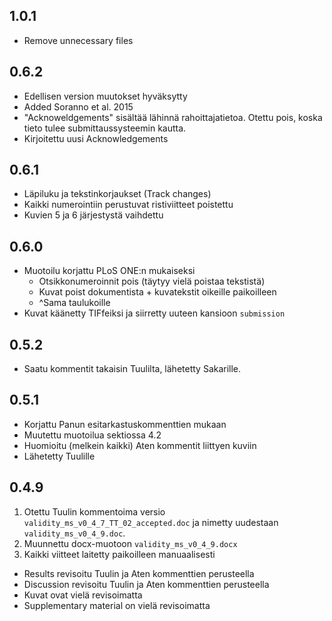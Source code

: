## 1.0.1

+ Remove unnecessary files



## 0.6.2

+ Edellisen version muutokset hyväksytty
+ Added Soranno et al. 2015 
+ "Acknoweldgements" sisältää lähinnä rahoittajatietoa. Otettu pois, koska tieto tulee submittaussysteemin kautta.
+ Kirjoitettu uusi Acknowledgements

## 0.6.1

+ Läpiluku ja tekstinkorjaukset (Track changes)
+ Kaikki numerointiin perustuvat ristiviitteet poistettu
+ Kuvien 5 ja 6 järjestystä vaihdettu

## 0.6.0

+ Muotoilu korjattu PLoS ONE:n mukaiseksi
	* Otsikkonumeroinnit pois (täytyy vielä poistaa tekstistä)
	* Kuvat poist dokumentista + kuvatekstit oikeille paikoilleen
	* ^Sama taulukoille
+ Kuvat käänetty TIFfeiksi ja siirretty uuteen kansioon `submission`

## 0.5.2

+ Saatu kommentit takaisin Tuulilta, lähetetty Sakarille.

## 0.5.1

+ Korjattu Panun esitarkastuskommenttien mukaan
+ Muutettu muotoilua sektiossa 4.2
+ Huomioitu (melkein kaikki) Aten kommentit liittyen kuviin
+ Lähetetty Tuulille

## 0.4.9

1. Otettu Tuulin kommentoima versio `validity_ms_v0_4_7_TT_02_accepted.doc` ja nimetty uudestaan `validity_ms_v0_4_9.doc`.
1. Muunnettu docx-muotoon `validity_ms_v0_4_9.docx`
1. Kaikki viitteet laitetty paikoilleen manuaalisesti

+ Results revisoitu Tuulin ja Aten kommenttien perusteella
+ Discussion revisoitu Tuulin ja Aten kommenttien perusteella
+ Kuvat ovat vielä revisoimatta
+ Supplementary material on vielä revisoimatta

